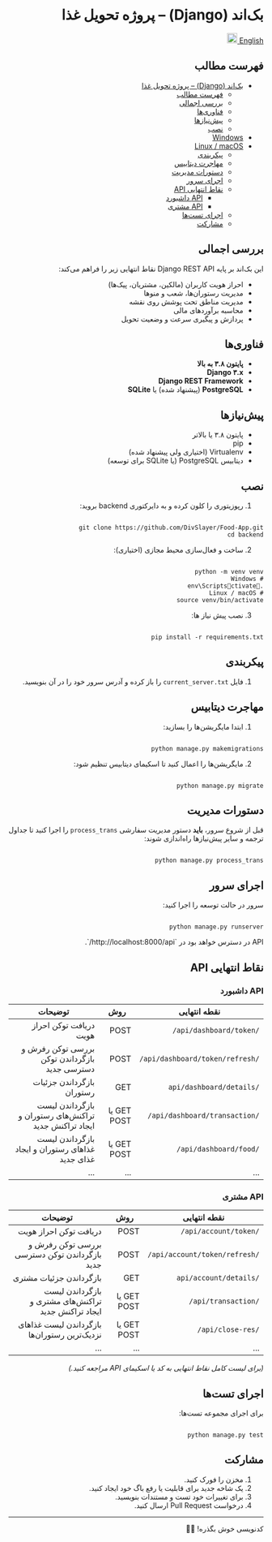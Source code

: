 <div dir="rtl" style="text-align: right">

# بک‌اند (Django) – پروژه تحویل غذا
[English <img src="https://raw.githubusercontent.com/hjnilsson/country-flags/master/svg/us.svg" width="20"/>](README.md)

## فهرست مطالب

- [بک‌اند (Django) – پروژه تحویل غذا](#بکاند-django--پروژه-تحویل-غذا)
   - [فهرست مطالب](#فهرست-مطالب)
   - [بررسی اجمالی](#بررسی-اجمالی)
   - [فناوری‌ها](#فناوریها)
   - [پیش‌نیازها](#پیشنیازها)
   - [نصب](#نصب)
- [Windows](#windows)
- [Linux / macOS](#linux--macos)
   - [پیکربندی](#پیکربندی)
   - [مهاجرت دیتابیس](#مهاجرت-دیتابیس)
   - [دستورات مدیریت](#دستورات-مدیریت)
   - [اجرای سرور](#اجرای-سرور)
   - [نقاط انتهایی API](#نقاط-انتهایی-api)
      - [API داشبورد](#api-داشبورد)
      - [API مشتری](#api-مشتری)
   - [اجرای تست‌ها](#اجرای-تستها)
   - [مشارکت](#مشارکت)

## بررسی اجمالی

این بک‌اند بر پایه Django REST API نقاط انتهایی زیر را فراهم می‌کند:
- احراز هویت کاربران (مالکین، مشتریان، پیک‌ها)
- مدیریت رستوران‌ها، شعب و منوها
- مدیریت مناطق تحت پوشش روی نقشه
- محاسبه برآوردهای مالی
- پردازش و پیگیری سرعت و وضعیت تحویل

## فناوری‌ها

- **پایتون ۳.۸ به بالا**
- **Django ۳.x**
- **Django REST Framework**
- **PostgreSQL** (پیشنهاد شده) یا **SQLite**

## پیش‌نیازها

- پایتون ۳.۸ یا بالاتر
- pip
- Virtualenv (اختیاری ولی پیشنهاد شده)
- دیتابیس PostgreSQL (یا SQLite برای توسعه)

## نصب

1. رپوزیتوری را کلون کرده و به دایرکتوری backend بروید:
<pre dir="rtl" style="text-align: right"><code>
git clone https://github.com/DivSlayer/Food-App.git
cd backend
</code></pre>

2. ساخت و فعال‌سازی محیط مجازی (اختیاری):
<pre dir="rtl" style="text-align: right"><code>
python -m venv venv
# Windows
.env\Scriptsctivate   
# Linux / macOS
source venv/bin/activate
</code></pre>

3. نصب پیش نیاز ها:
<pre dir="rtl" style="text-align: right"><code>
pip install -r requirements.txt
</code></pre>

## پیکربندی

1. فایل `current_server.txt` را باز کرده و آدرس سرور خود را در آن بنویسید.

## مهاجرت دیتابیس

1. ابتدا مایگریشن‌ها را بسازید:
<pre dir="rtl" style="text-align: right"><code>
python manage.py makemigrations
</code></pre>

2. مایگریشن‌ها را اعمال کنید تا اسکیمای دیتابیس تنظیم شود:
<pre dir="rtl" style="text-align: right"><code>
python manage.py migrate
</code></pre>

## دستورات مدیریت

قبل از شروع سرور، **باید** دستور مدیریت سفارشی `process_trans` را اجرا کنید تا جداول ترجمه و سایر پیش‌نیازها راه‌اندازی شوند:
<pre dir="rtl" style="text-align: right"><code>
python manage.py process_trans
</code></pre>

## اجرای سرور

سرور در حالت توسعه را اجرا کنید:
<pre dir="rtl" style="text-align: right"><code>
python manage.py runserver
</code></pre>
<p dir='rtl' style="text-direction:rtl">API در دسترس خواهد بود در `http://localhost:8000/api/`.</p>

## نقاط انتهایی API

### API داشبورد

| نقطه انتهایی                    | روش         | توضیحات                                                |
|---------------------------------|-------------|--------------------------------------------------------|
| `/api/dashboard/token/`         | POST        | دریافت توکن احراز هویت                                 |
| `/api/dashboard/token/refresh/` | POST        | بررسی توکن رفرش و بازگرداندن توکن دسترسی جدید          |
| `/api/dashboard/details`        | GET         | بازگرداندن جزئیات رستوران                              |
| `/api/dashboard/transaction/`   | GET یا POST | بازگرداندن لیست تراکنش‌های رستوران و ایجاد تراکنش جدید |
| `/api/dashboard/food/`          | GET یا POST | بازگرداندن لیست غذاهای رستوران و ایجاد غذای جدید       |
| ...                             | ...         | ...                                                    |

### API مشتری

| نقطه انتهایی                  | روش         | توضیحات                                              |
|-------------------------------|-------------|------------------------------------------------------|
| `/api/account/token/`         | POST        | دریافت توکن احراز هویت                               |
| `/api/account/token/refresh/` | POST        | بررسی توکن رفرش و بازگرداندن توکن دسترسی جدید        |
| `/api/account/details`        | GET         | بازگرداندن جزئیات مشتری                              |
| `/api/transaction/`           | GET یا POST | بازگرداندن لیست تراکنش‌های مشتری و ایجاد تراکنش جدید |
| `/api/close-res/`             | GET یا POST | بازگرداندن لیست غذاهای نزدیک‌ترین رستوران‌ها         |
| ...                           | ...         | ...                                                  |

*(برای لیست کامل نقاط انتهایی به کد یا اسکیمای API مراجعه کنید.)*

## اجرای تست‌ها

برای اجرای مجموعه تست‌ها:
<pre dir="rtl" style="text-align: right"><code>
python manage.py test
</code></pre>

## مشارکت

1. مخزن را فورک کنید.
2. یک شاخه جدید برای قابلیت یا رفع باگ خود ایجاد کنید.
3. برای تغییرات خود تست و مستندات بنویسید.
4. درخواست Pull Request ارسال کنید.

---

کدنویسی خوش بگذره! 🍔🚀

</div>
